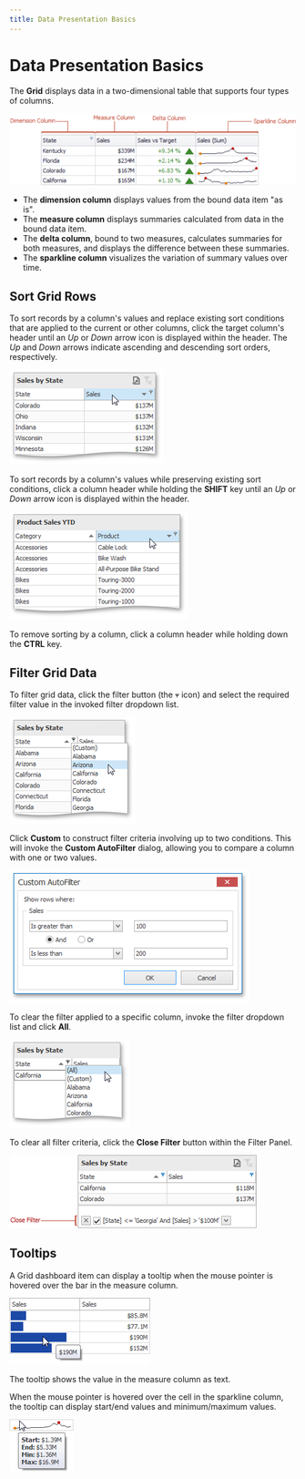 ```yaml
---
title: Data Presentation Basics
---
```

# Data Presentation Basics
The **Grid** displays data in a two-dimensional table that supports four types of columns.

![Grid_ColumnTypes](../../../../images/img19187.png)
* The **dimension column** displays values from the bound data item "as is".
* The **measure column** displays summaries calculated from data in the bound data item.
* The **delta column**, bound to two measures, calculates summaries for both measures, and displays the difference between these summaries.
* The **sparkline column** visualizes the variation of summary values over time.

## Sort Grid Rows
To sort records by a column's values and replace existing sort conditions that are applied to the current or other columns, click the target column's header until an _Up_ or _Down_ arrow icon is displayed within the header. The _Up_ and _Down_ arrows indicate ascending and descending sort orders, respectively.

![Grid_SortRows](../../../../images/img22369.png)

To sort records by a column's values while preserving existing sort conditions, click a column header while holding the **SHIFT** key until an _Up_ or _Down_ arrow icon is displayed within the header.

![Grid_SortRows_Preserved](../../../../images/img22371.png)

To remove sorting by a column, click a column header while holding down the **CTRL** key.

## Filter Grid Data
To filter grid data, click the filter button (the ![Grid_FilterIcon](../../../../images/img22372.png) icon) and select the required filter value in the invoked filter dropdown list.

![Grid_FilterValues](../../../../images/img22374.png)

Click **Custom** to construct filter criteria involving up to two conditions. This will invoke the **Custom AutoFilter** dialog, allowing you to compare a column with one or two values.

![Grid_CustomAutoFilter](../../../../images/img22375.png)

To clear the filter applied to a specific column, invoke the filter dropdown list and click **All**.

![Grid_ClearFilter_All](../../../../images/img22377.png)

To clear all filter criteria, click the **Close Filter** button within the Filter Panel.

![Grid_CloseFilter](../../../../images/img22378.png)

## Tooltips
A Grid dashboard item can display a tooltip when the mouse pointer is hovered over the bar in the measure column.

![GridBar_Tooltip](../../../../images/img23712.png)

The tooltip shows the value in the measure column as text.

When the mouse pointer is hovered over the cell in the sparkline column, the tooltip can display start/end values and minimum/maximum values.

![GridSparkline_Tooltip](../../../../images/img23713.png)